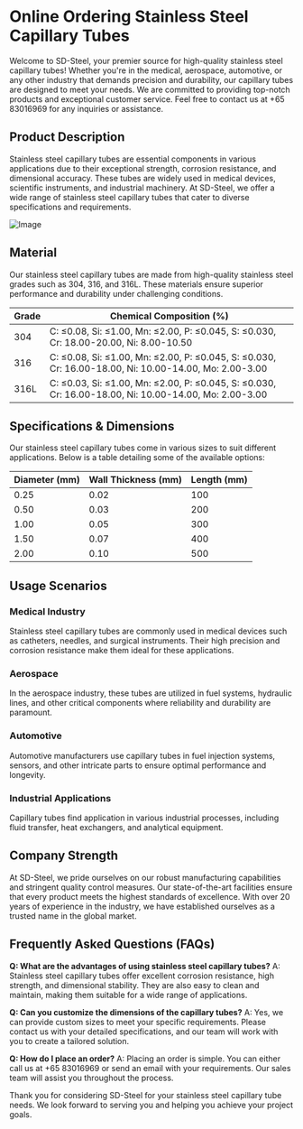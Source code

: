 # Online Ordering Stainless Steel Capillary Tubes

Welcome to SD-Steel, your premier source for high-quality stainless steel capillary tubes! Whether you're in the medical, aerospace, automotive, or any other industry that demands precision and durability, our capillary tubes are designed to meet your needs. We are committed to providing top-notch products and exceptional customer service. Feel free to contact us at +65 83016969 for any inquiries or assistance.

## Product Description

Stainless steel capillary tubes are essential components in various applications due to their exceptional strength, corrosion resistance, and dimensional accuracy. These tubes are widely used in medical devices, scientific instruments, and industrial machinery. At SD-Steel, we offer a wide range of stainless steel capillary tubes that cater to diverse specifications and requirements.

![Image](https://github.com/user-attachments/assets/2567258e-e124-4816-932d-1809bd27ef0b)

## Material

Our stainless steel capillary tubes are made from high-quality stainless steel grades such as 304, 316, and 316L. These materials ensure superior performance and durability under challenging conditions.

| Grade | Chemical Composition (%) |
|-------|--------------------------|
| 304   | C: ≤0.08, Si: ≤1.00, Mn: ≤2.00, P: ≤0.045, S: ≤0.030, Cr: 18.00-20.00, Ni: 8.00-10.50 |
| 316    | C: ≤0.08, Si: ≤1.00, Mn: ≤2.00, P: ≤0.045, S: ≤0.030, Cr: 16.00-18.00, Ni: 10.00-14.00, Mo: 2.00-3.00 |
| 316L  | C: ≤0.03, Si: ≤1.00, Mn: ≤2.00, P: ≤0.045, S: ≤0.030, Cr: 16.00-18.00, Ni: 10.00-14.00, Mo: 2.00-3.00 |

## Specifications & Dimensions

Our stainless steel capillary tubes come in various sizes to suit different applications. Below is a table detailing some of the available options:

| Diameter (mm) | Wall Thickness (mm) | Length (mm) |
|---------------|---------------------|-------------|
| 0.25          | 0.02                | 100         |
| 0.50          | 0.03                | 200         |
| 1.00          | 0.05                | 300         |
| 1.50          | 0.07                | 400         |
| 2.00          | 0.10                | 500         |

## Usage Scenarios

### Medical Industry
Stainless steel capillary tubes are commonly used in medical devices such as catheters, needles, and surgical instruments. Their high precision and corrosion resistance make them ideal for these applications.

### Aerospace
In the aerospace industry, these tubes are utilized in fuel systems, hydraulic lines, and other critical components where reliability and durability are paramount.

### Automotive
Automotive manufacturers use capillary tubes in fuel injection systems, sensors, and other intricate parts to ensure optimal performance and longevity.

### Industrial Applications
Capillary tubes find application in various industrial processes, including fluid transfer, heat exchangers, and analytical equipment.

## Company Strength

At SD-Steel, we pride ourselves on our robust manufacturing capabilities and stringent quality control measures. Our state-of-the-art facilities ensure that every product meets the highest standards of excellence. With over 20 years of experience in the industry, we have established ourselves as a trusted name in the global market.

## Frequently Asked Questions (FAQs)

**Q: What are the advantages of using stainless steel capillary tubes?**
A: Stainless steel capillary tubes offer excellent corrosion resistance, high strength, and dimensional stability. They are also easy to clean and maintain, making them suitable for a wide range of applications.

**Q: Can you customize the dimensions of the capillary tubes?**
A: Yes, we can provide custom sizes to meet your specific requirements. Please contact us with your detailed specifications, and our team will work with you to create a tailored solution.

**Q: How do I place an order?**
A: Placing an order is simple. You can either call us at +65 83016969 or send an email with your requirements. Our sales team will assist you throughout the process.

Thank you for considering SD-Steel for your stainless steel capillary tube needs. We look forward to serving you and helping you achieve your project goals.